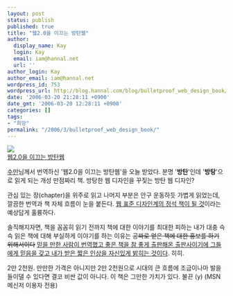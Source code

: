 ```yaml
---
layout: post
status: publish
published: true
title: "웹2.0을 이끄는 방탄웹"
author:
  display_name: Kay
  login: Kay
  email: iam@hannal.net
  url: ''
author_login: Kay
author_email: iam@hannal.net
wordpress_id: 753
wordpress_url: http://blog.hannal.com/blog/bulletproof_web_design_book/
date: '2006-03-20 21:28:11 +0900'
date_gmt: '2006-03-20 12:28:11 +0900'
categories: []
tags:
- "희망"
permalink: "/2006/3/bulletproof_web_design_book/"
---
```

<p class="centerphoto"><img src="http://www.acornpub.co.kr/bookimg/large_img/1309.jpg" /><br />
<a href="http://www.acornpub.co.kr/new2/book/info/bookdetail.asp?bkcode=1309">웹2.0을 이끄는 방탄웹</a></p>
<p><a href="http://www.sumanpark.com">수만</a>님께서 번역하신 '웹2.0을 이끄는 방탄웹'을 오늘 받았다. 분명 '<strong>방탄</strong>'인데 '<strong>방탕</strong>'으로 읽게 되는 개성 만점짜리 책. 방탕한 웹 디자인을 꾸짖는 방탄 웹 디자인?</p>
<p>관심 있는 장(chapter)을 위주로 읽고 나머지 부분은 안구 운동하듯 가볍게 읽었는데, 깔끔한 번역과 책 자체 흐름이 눈을 붙든다. <a href="http://blog.hannal.com/welcome_bpwd/">웹 표준 디자인계의 정석 책이 될 것</a>이라는 예상답게 훌륭하다.</p>
<p>솔직해지자면, 책을 꼼꼼히 읽기 전까지 책에 대한 이야기를 최대한 피하는 내가 대충 슥슥 읽은 책에 대해 부실하게 이야기를 하는 이유는 <del datetime="2006-03-20T21:00:47-09:00">공짜로 얻은 책에 대한 홍보를 하기 위해서이다</del> <ins datetime="2006-03-20T21:00:47-09:00">믿을 만한 사람이 번역했고 좋은 책을 참 좋게 출판해온 출판사이기에 그들에게 믿음을 갖고 내가 받은 짧은 인상을 자신있게 밝히는 것이다</ins>. 히히.</p>
<p>2만 2천원. 만만한 가격은 아니지만 2만 2천원으로 시대의 큰 흐름에 조금이나마 발을 들이댈 수 있다면 결코 비싼 값이 아니다. 이 책은 그만한 가치가 있다. 불끈 (y) (MSN 메신저 이용자 전용)</p>

